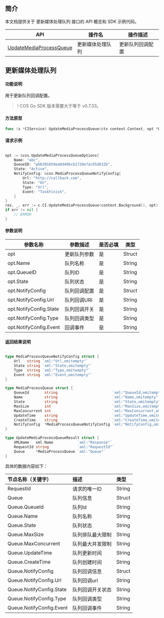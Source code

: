 ## 简介

本文档提供关于 更新媒体处理队列 接口的 API 概览和 SDK 示例代码。

| API                        |             操作名                     | 操作描述                                               |
| ------------------------------------------------------------ | --------------------------|---------------------------- |
| [UpdateMediaProcessQueue](https://cloud.tencent.com/document/product/436/54046) | 更新媒体处理队列 | 更新队列回调配置 |


## 更新媒体处理队列

#### 功能说明

用于更新队列回调配置。

>! COS Go SDK 版本需要大于等于 v0.7.33。

#### 方法原型

```go
func (s *CIService) UpdateMediaProcessQueue(ctx context.Context, opt *UpdateMediaProcessQueueOptions) (*UpdateMediaProcessQueueResult, *Response, error)
```

#### 请求示例
```go

opt := &cos.UpdateMediaProcessQueueOptions{
    Name: "abc",
    QueueID: "pb6301859ea0d40bcb1720e7ac65d832b",
    State: "Active",
    NotifyConfig: &cos.MediaProcessQueueNotifyConfig{
        Url: "http://callback.com",
        State: "On",
        Type: "Url",
        Event: "TaskFinish",
    }
}
res, _, err := c.CI.UpdateMediaProcessQueue(context.Background(), opt)
if err != nil {
    // ERROR
} 

```

#### 参数说明


| 参数名称 | 参数描述                                                     | 是否必填 | 类型   |
| ------- | ----------------------------------------------------------- | ------- | ----- |
| opt     | 更新队列参数 | 是       | Struct |
| opt.Name     | 队列名称 | 是       | String |
| opt.QueueID     | 队列ID | 是       | String |
| opt.State     | 队列状态 | 是       | String |
| opt.NotifyConfig     | 队列回调配置 | 是       | Struct |
| opt.NotifyConfig.Url     | 队列回调URl | 是       | String |
| opt.NotifyConfig.State     | 队列回调开关 | 是       | String |
| opt.NotifyConfig.Type     | 队列回调类型 | 是       | String |
| opt.NotifyConfig.Event     | 回调事件 | 是       | String |

#### 返回结果说明

```go

type MediaProcessQueueNotifyConfig struct {
	Url   string `xml:"Url,omitempty"`
	State string `xml:"State,omitempty"`
	Type  string `xml:"Type,omitempty"`
	Event string `xml:"Event,omitempty"`
}

type MediaProcessQueue struct {
	QueueId       string                         `xml:"QueueId,omitempty"`
	Name          string                         `xml:"Name,omitempty"`
	State         string                         `xml:"State,omitempty"`
	MaxSize       int                            `xml:"MaxSize,omitempty"`
	MaxConcurrent int                            `xml:"MaxConcurrent,omitempty"`
	UpdateTime    string                         `xml:"UpdateTime,omitempty"`
	CreateTime    string                         `xml:"CreateTime,omitempty"`
	NotifyConfig  *MediaProcessQueueNotifyConfig `xml:"NotifyConfig,omitempty"`
}

type UpdateMediaProcessQueueResult struct {
	XMLName   xml.Name           `xml:"Response"`
	RequestId string             `xml:"RequestId"`
	Queue     *MediaProcessQueue `xml:"Queue"`
}
```


具体的数据内容如下：

| 节点名称（关键字） | 描述                            | 类型      |
| :----------------- | :------------------------------ | :-------- |
| RequestId                | 请求的唯一ID                   | String    |
| Queue                    | 队列信息                       | Struct    |
| Queue.QueueId            | 队列Id                       | String    |
| Queue.Name               | 队列名称                       | String    |
| Queue.State              | 队列状态                       | String    |
| Queue.MaxSize            | 队列排队最大限制                       | String    |
| Queue.MaxConcurrent      | 队列最大并发限制                       | String    |
| Queue.UpdateTime              | 队列更新时间                       | String    |
| Queue.CreateTime              | 队列创建时间                       | String    |
| Queue.NotifyConfig              | 队列回调信息                       | Struct    |
| Queue.NotifyConfig.Url              | 队列回调url                      | String    |
| Queue.NotifyConfig.State              | 队列回调开关状态                       | String    |
| Queue.NotifyConfig.Type              | 队列回调类型                       | String    |
| Queue.NotifyConfig.Event              | 队列回调事件                       | String    |